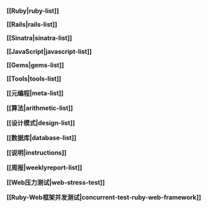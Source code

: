 **[[Ruby|ruby-list]]**

**[[Rails|rails-list]]**  

**[[Sinatra|sinatra-list]]**  

**[[JavaScript|javascript-list]]**

**[[Gems|gems-list]]**

**[[Tools|tools-list]]**

**[[元编程|meta-list]]**

**[[算法|arithmetic-list]]**

**[[设计模式|design-list]]**

**[[数据库|database-list]]**

**[[说明|instructions]]**  

**[[周报|weeklyreport-list]]**   

**[[Web压力测试|web-stress-test]]**  

**[[Ruby-Web框架并发测试|concurrent-test-ruby-web-framework]]**  




